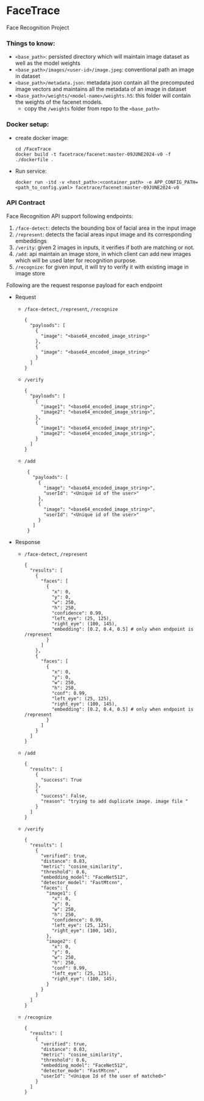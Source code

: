 # FaceTrace
Face Recognition Project

### Things to know:
- `<base_path>`: persisted directory which will maintain image dataset as well as the model weights 
- `<base_path>/images/<user-id>/image.jpeg`: conventional path an image in dataset
- `<base_path>/metadata.json`: metadata json contain all the precomputed image vectors and maintains all the metadata of an image in dataset
- `<base_path>/weights/<model-name>/weights.h5`: this folder will contain the weights of the facenet models.
  - copy the `/weights` folder from repo to the `<base_path>`

### Docker setup:
- create docker image:
    ```
    cd /FaceTrace
    docker build -t facetrace/facenet:master-09JUNE2024-v0 -f ./dockerfile .
    ```
- Run service:
    ```
    docker run -itd -v <host_path>:<container_path> -e APP_CONFIG_PATH=<path_to_config.yaml> facetrace/facenet:master-09JUNE2024-v0
    ```


### API Contract
Face Recognition API support following endpoints:
1. `/face-detect`: detects the bounding box of facial area in the input image
2. `/represent`: detects the facial areas input image and its corresponding embeddings
3. `/verity`: given 2 images in inputs, it verifies if both are matching or not.
4. `/add`: api maintain an image store, in which client can add new images which will be used later for recognition purpose.
5. `/recognize`: for given input, it will try to verify it with existing image in image store

Following are the request response payload for each endpoint

- Request

    - `/face-detect`, `/represent`, `/recognize`
        ```
        {
          "payloads": [
            {
              "image": "<base64_encoded_image_string>"
            },
            {
              "image": "<base64_encoded_image_string>"
            }
          ]
        }
        ```
    - `/verify`
        ```
        {
          "payloads": [
            {
              "image1": "<base64_encoded_image_string>",
              "image2": "<base64_encoded_image_string>",
            },
            {
              "image1": "<base64_encoded_image_string>",
              "image2": "<base64_encoded_image_string>",
            }
          ]
        }
        ```
    - `/add`
       ```
        {
          "payloads": [
            {
              "image": "<base64_encoded_image_string>",
              "userId": "<Unique id of the user>"
            },
            {
              "image": "<base64_encoded_image_string>",
              "userId": "<Unique id of the user>"
            }
          ]
        }
        ```
      

- Response

    - `/face-detect`, `/represent`
        ```
        {
          "results": [
            {
              "faces": [
                {
                  "x": 0,
                  "y": 0,
                  "w": 250,
                  "h": 250,
                  "confidence": 0.99,
                  "left_eye": (25, 125),
                  "right_eye": (100, 145),
                  "embedding": [0.2, 0.4, 0.5] # only when endpoint is /represent
                }
              ]
            },
            {
              "faces": [
                {
                  "x": 0,
                  "y": 0,
                  "w": 250,
                  "h": 250,
                  "conf": 0.99,
                  "left_eye": (25, 125),
                  "right_eye": (100, 145),
                  "embedding": [0.2, 0.4, 0.5] # only when endpoint is /represent
                }
              ]
            }
          ]
        }
        ```
    - `/add`
        ```
        {
          "results": [
            {
              "success": True
            },
            {
              "success": False,
              "reason": "trying to add duplicate image. image file "
            }
          ]
       }
       ```
    - `/verify`
       ```
       {
         "results": [
           {
             "verified": true,
             "distance": 0.83,
             "metric": "cosine_similarity",
             "threshold": 0.6,
             "embedding_model": "FaceNet512",
             "detector_model": "FastMtcnn",
             "faces": {
               "image1": {
                 "x": 0,
                 "y": 0,
                 "w": 250,
                 "h": 250,
                 "confidence": 0.99,
                 "left_eye": (25, 125),
                 "right_eye": (100, 145),
               },
               "image2": {
                 "x": 0,
                 "y": 0,
                 "w": 250,
                 "h": 250,
                 "conf": 0.99,
                 "left_eye": (25, 125),
                 "right_eye": (100, 145),
               }
             }
           }
         ]
      }
      ```
    - `/recognize`
      ```
      {
        "results": [
          {
            "verified": true,
            "distance": 0.83,
            "metric": "cosine_similarity",
            "threshold": 0.6,
            "embedding_model": "FaceNet512",
            "detector_mode": "FastMtcnn",
            "userId": "<Unique Id of the user of matched>"
          }
        ]
      }
      ```